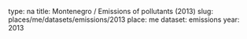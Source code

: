 type: na
title: Montenegro / Emissions of pollutants (2013)
slug: places/me/datasets/emissions/2013
place: me
dataset: emissions
year: 2013
